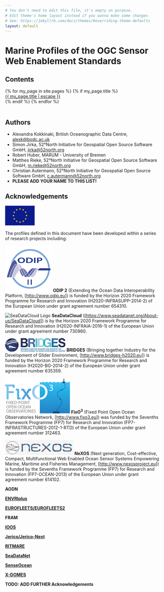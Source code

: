```yaml
---
# You don't need to edit this file, it's empty on purpose.
# Edit theme's home layout instead if you wanna make some changes
# See: https://jekyllrb.com/docs/themes/#overriding-theme-defaults
layout: default
---
```


# Marine Profiles of the OGC Sensor Web Enablement Standards

## Contents

<div class="trigger">
  {% for my_page in site.pages %}
    {% if my_page.title %}
    <div>
      <a class="page-link" href="{{ my_page.url | relative_url }}">{{ my_page.title | escape }}</a>
    </div>
    {% endif %}
  {% endfor %}
</div>
<br/>

## Authors

* Alexandra Kokkinaki, British Oceanographic Data Centre, alexk@bodc.ac.uk
* Simon Jirka, 52°North Initiative for Geospatial Open Source Software GmbH, jirka@52north.org
* Robert Huber, MARUM - University of Bremen
* Matthes Rieke, 52°North Initiative for Geospatial Open Source Software GmbH, m.rieke@52north.org
* Christian Autermann, 52°North Initiative for Geospatial Open Source Software GmbH, c.autermann@52north.org
* **PLEASE ADD YOUR NAME TO THIS LIST!**

## Acknowledgements

![EC Logo](images/ec.png)

The profiles defined in this document have been developed within a series of research projects including:

![ODIP Logo](images/odip_II.png)
**ODIP 2** (Extending the Ocean Data Interoperability Platform, [http://www.odip.eu]) is funded by the Horizon 2020 Framework Programme for Research and Innovation (H2020-INFRASUPP-2014-2) of the European Union under grant agreement number 654310.

![SeaDataCloud Logo](images/seadatacloud,png)
**SeaDataCloud** ([https://www.seadatanet.org/About-us/SeaDataCloud])  is by the Horizon 2020 Framework Programme for Research and Innovation (H2020-INFRAIA-2016-1) of the European Union under grant agreement number 730960.

![BRIDGES Logo](images/bridges.jpg)
**BRIDGES** (Bringing together Industry for the Development of Glider Environment, [http://www.bridges-h2020.eu]) is funded by the Horizon 2020 Framework Programme for Research and Innovation (H2020-BG-2014-2) of the European Union under grant agreement number 635359.

![FixO3 Logo](images/fixo3.png)
**FixO<sup>3</sup>** (Fixed Point Open Ocean Observatories Network, [http://www.fixo3.eu]) was funded by the Sevenths Framework Programme (FP7) for Research and Innovation (FP7-INFRASTRUCTURES-2012-1-RTD) of the European Union under grant agreement number 312463.

![NeXOS Logo](images/nexos.png)
**NeXOS** (Next generation, Cost-effective, Compact, Multifunctional Web Enabled Ocean Sensor Systems Empowering Marine, Maritime and Fisheries Management, [http://www.nexosproject.eu]) is funded by the Sevenths Framework Programme (FP7) for Research and Innovation (FP7-OCEAN-2013) of the European Union under grant agreement number 614102.

**AODN**

**[ENVRIplus](http://www.envriplus.eu/)**

**[EUROFLEETS/EUROFLEETS2](http://www.eurofleets.eu/np4/home.html)**

**FRAM**

**[IOOS](https://ioos.noaa.gov/)**

**[Jerico/Jerico-Next](http://www.jerico-ri.eu/)**

**[RITMARE](http://www.ritmare.it/)**

**[SeaDataNet](http://www.seadatanet.org/)**

**[SenseOcean](http://www.senseocean.eu/)**

**[X-DOMES](https://www.earthcube.org/group/x-domes)**

**TODO: ADD FURTHER Acknowledgements**
